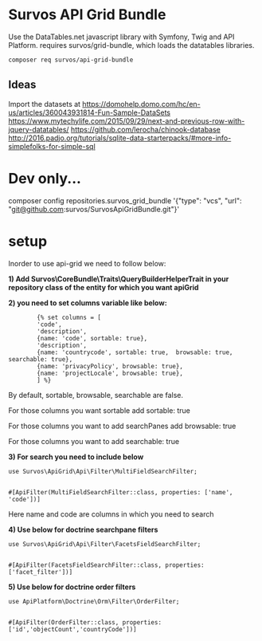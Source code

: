 # Survos API Grid Bundle

Use the DataTables.net javascript library with Symfony, Twig and API Platform.
requires survos/grid-bundle, which loads the datatables libraries.

```bash
composer req survos/api-grid-bundle
```


## 

## Ideas

Import the datasets at https://domohelp.domo.com/hc/en-us/articles/360043931814-Fun-Sample-DataSets
https://www.mytechylife.com/2015/09/29/next-and-previous-row-with-jquery-datatables/
https://github.com/lerocha/chinook-database
http://2016.padjo.org/tutorials/sqlite-data-starterpacks/#more-info-simplefolks-for-simple-sql

# Dev only...

composer config repositories.survos_grid_bundle '{"type": "vcs", "url": "git@github.com:survos/SurvosApiGridBundle.git"}'

# setup
Inorder to use api-grid we need to follow below:

**1) Add Survos\CoreBundle\Traits\QueryBuilderHelperTrait in your repository class of the entity for which you want apiGrid**

**2) you need to set columns variable like below:**
```
        {% set columns = [
        'code',
        'description',
        {name: 'code', sortable: true},
        'description',
        {name: 'countrycode', sortable: true,  browsable: true, searchable: true},
        {name: 'privacyPolicy', browsable: true},
        {name: 'projectLocale', browsable: true},
        ] %}
```
By default, sortable, browsable, searchable are false.

For those columns you want sortable add sortable: true

For those columns you want to add searchPanes add browsable: true

For those columns you want to add searchable: true

**3) For search you need to include below**
```
use Survos\ApiGrid\Api\Filter\MultiFieldSearchFilter;


#[ApiFilter(MultiFieldSearchFilter::class, properties: ['name', 'code'])]
```
Here name and code are columns in which you need to search

**4) Use below for doctrine searchpane filters**
```
use Survos\ApiGrid\Api\Filter\FacetsFieldSearchFilter;


#[ApiFilter(FacetsFieldSearchFilter::class, properties: ['facet_filter'])]
```

**5) Use below for doctrine order filters**
```
use ApiPlatform\Doctrine\Orm\Filter\OrderFilter;


#[ApiFilter(OrderFilter::class, properties: ['id','objectCount','countryCode'])]
```
